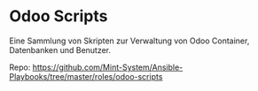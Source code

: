 # Odoo Scripts

Eine Sammlung von Skripten zur Verwaltung von Odoo Container, Datenbanken und  Benutzer.

Repo: <https://github.com/Mint-System/Ansible-Playbooks/tree/master/roles/odoo-scripts>